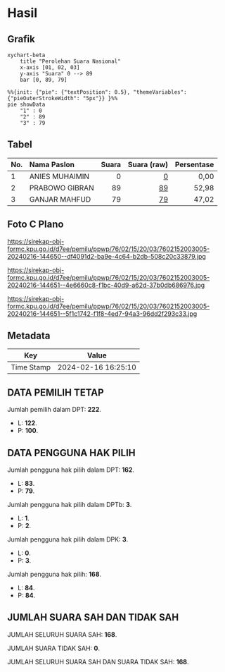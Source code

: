# Hasil

## Grafik

```mermaid
xychart-beta
    title "Perolehan Suara Nasional"
    x-axis [01, 02, 03]
    y-axis "Suara" 0 --> 89
    bar [0, 89, 79]
```

```mermaid
%%{init: {"pie": {"textPosition": 0.5}, "themeVariables": {"pieOuterStrokeWidth": "5px"}} }%%
pie showData
    "1" : 0
    "2" : 89
    "3" : 79
```

## Tabel

| No. | Nama Paslon    | Suara | Suara (raw) | Persentase |
|:--- |:-------------- | -----:| -----------:| ----------:|
| 1   | ANIES MUHAIMIN | 0     | [0][p-1]    | 0,00       |
| 2   | PRABOWO GIBRAN | 89    | [89][p-2]   | 52,98      |
| 3   | GANJAR MAHFUD  | 79    | [79][p-3]   | 47,02      |


[p-1]: https://github.com/gigit-pemilu/pemilu-2024/blob/main/pilpres/hitung-suara/sub/76-sulawesi-barat/sub/02-mamuju/sub/15-bonehau/sub/2003-buttuada/sub/005-tps/sub/paslon-1.txt
[p-2]: https://github.com/gigit-pemilu/pemilu-2024/blob/main/pilpres/hitung-suara/sub/76-sulawesi-barat/sub/02-mamuju/sub/15-bonehau/sub/2003-buttuada/sub/005-tps/sub/paslon-2.txt
[p-3]: https://github.com/gigit-pemilu/pemilu-2024/blob/main/pilpres/hitung-suara/sub/76-sulawesi-barat/sub/02-mamuju/sub/15-bonehau/sub/2003-buttuada/sub/005-tps/sub/paslon-3.txt

## Foto C Plano

https://sirekap-obj-formc.kpu.go.id/d7ee/pemilu/ppwp/76/02/15/20/03/7602152003005-20240216-144650--df4091d2-ba9e-4c64-b2db-508c20c33879.jpg

https://sirekap-obj-formc.kpu.go.id/d7ee/pemilu/ppwp/76/02/15/20/03/7602152003005-20240216-144651--4e6660c8-f1bc-40d9-a62d-37b0db686976.jpg

https://sirekap-obj-formc.kpu.go.id/d7ee/pemilu/ppwp/76/02/15/20/03/7602152003005-20240216-144651--5f1c1742-f1f8-4ed7-94a3-96dd2f293c33.jpg


## Metadata

| Key        | Value               |
| ---------- | ------------------- |
| Time Stamp | 2024-02-16 16:25:10 |


## DATA PEMILIH TETAP

Jumlah pemilih dalam DPT: **222**.
 * L: **122**.
 * P: **100**.

## DATA PENGGUNA HAK PILIH

Jumlah pengguna hak pilih dalam DPT: **162**.
 * L: **83**.
 * P: **79**.

Jumlah pengguna hak pilih dalam DPTb: **3**.
 * L: **1**.
 * P: **2**.

Jumlah pengguna hak pilih dalam DPK: **3**.
 * L: **0**.
 * P: **3**.

Jumlah pengguna hak pilih: **168**.
 * L: **84**.
 * P: **84**.

## JUMLAH SUARA SAH DAN TIDAK SAH

JUMLAH SELURUH SUARA SAH: **168**.

JUMLAH SUARA TIDAK SAH: **0**.

JUMLAH SELURUH SUARA SAH DAN SUARA TIDAK SAH: **168**.


